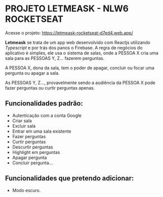 # PROJETO LETMEASK - NLW6 ROCKETSEAT

Acesse o projeto: https://letmeask-rocketseat-d7ed4.web.app/


<strong>Letmeask</strong> se trata de um app web desenvolvido com Reactjs utilizando *Typescript* e por trás dos panos o Firebase. A regra de negócios do aplicativo é simples, ele usa o sistema de salas, onde a PESSOA X cria uma sala para as PESSOAS Y, Z... fazerem perguntas.

A PESSOA X, dona da sala, tem o poder de apagar, concluir ou focar uma pergunta ou apagar a sala.

As PESSOAS Y, Z..., provavelmente sendo a audiência da PESSOA X pode fazer perguntas ou curtir perguntas apenas. 

## Funcionalidades padrão:
- Autenticação com a conta Google
- Criar sala
- Excluir sala
- Entrar em uma sala existente
- Fazer perguntas
- Curtir perguntas
- Descurtir perguntas
- Highlight em perguntas
- Apagar pergunta
- Concluir pergunta...


## Funcionalidades que pretendo adicionar:
- Modo escuro.


